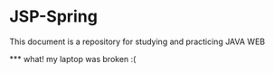 # JSP-Spring

This document is a repository for studying and practicing JAVA WEB

*** what! my laptop was broken :( 

 
